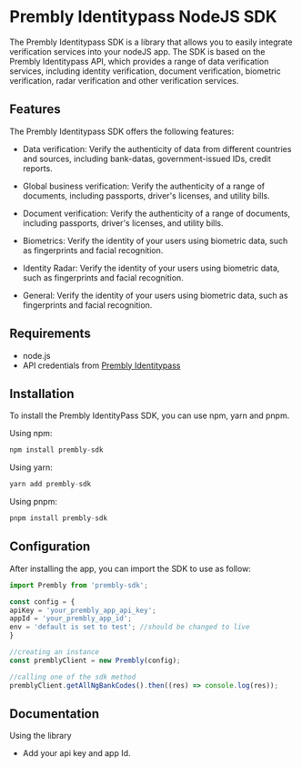 # Prembly Identitypass NodeJS SDK

The Prembly Identitypass SDK is a library that allows you to easily integrate verification services into your nodeJS app. The SDK is based on the Prembly Identitypass API, which provides a range of data verification services, including identity verification, document verification, biometric verification, radar verification and other verification services.

## Features

The Prembly Identitypass SDK offers the following features:

- Data verification: Verify the authenticity of data from different countries and sources, including bank-datas, government-issued IDs, credit reports.

- Global business verification: Verify the authenticity of a range of documents, including passports, driver's licenses, and utility bills.

- Document verification: Verify the authenticity of a range of documents, including passports, driver's licenses, and utility bills.

- Biometrics: Verify the identity of your users using biometric data, such as fingerprints and facial recognition.

- Identity Radar: Verify the identity of your users using biometric data, such as fingerprints and facial recognition.

- General: Verify the identity of your users using biometric data, such as fingerprints and facial recognition.

## Requirements

- node.js
- API credentials from <a href="https://docs.prembly.com/docs/getting-the-live-api-keys" target="_blank">Prembly Identitypass</a>

## Installation

To install the Prembly IdentityPass SDK, you can use npm, yarn and pnpm.

Using npm:

```ts
npm install prembly-sdk
```

Using yarn:

```ts
yarn add prembly-sdk
```

Using pnpm:

```ts
pnpm install prembly-sdk
```

## Configuration

After installing the app, you can import the SDK to use as follow:

```ts
import Prembly from 'prembly-sdk';

const config = {
apiKey = 'your_prembly_app_api_key';
appId = 'your_prembly_app_id';
env = 'default is set to test'; //should be changed to live
}

//creating an instance
const premblyClient = new Prembly(config);

//calling one of the sdk method
premblyClient.getAllNgBankCodes().then((res) => console.log(res));

```

## Documentation

Using the library

- Add your api key and app Id.

